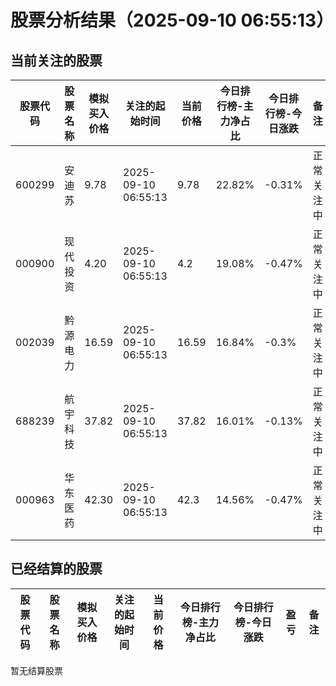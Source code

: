 # 股票分析结果（2025-09-10 06:55:13）

## 当前关注的股票

股票代码 | 股票名称 | 模拟买入价格 | 关注的起始时间 | 当前价格 | 今日排行榜-主力净占比 | 今日排行榜-今日涨跌 | 备注
--- | --- | --- | --- | --- | --- | --- | ---
600299 | 安迪苏 | 9.78 | 2025-09-10 06:55:13 | 9.78 | 22.82% | -0.31% | 正常关注中
000900 | 现代投资 | 4.20 | 2025-09-10 06:55:13 | 4.2 | 19.08% | -0.47% | 正常关注中
002039 | 黔源电力 | 16.59 | 2025-09-10 06:55:13 | 16.59 | 16.84% | -0.3% | 正常关注中
688239 | 航宇科技 | 37.82 | 2025-09-10 06:55:13 | 37.82 | 16.01% | -0.13% | 正常关注中
000963 | 华东医药 | 42.30 | 2025-09-10 06:55:13 | 42.3 | 14.56% | -0.47% | 正常关注中

## 已经结算的股票

股票代码 | 股票名称 | 模拟买入价格 | 关注的起始时间 | 当前价格 | 今日排行榜-主力净占比 | 今日排行榜-今日涨跌 | 盈亏 | 备注
--- | --- | --- | --- | --- | --- | --- | --- | ---
暂无结算股票
